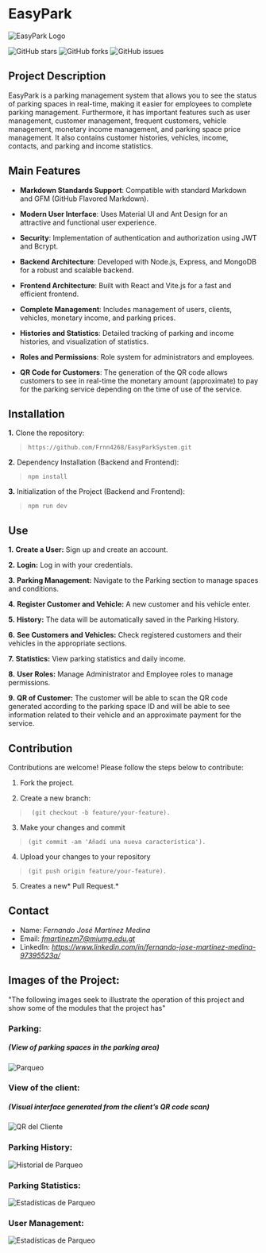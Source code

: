 # EasyPark

![EasyPark Logo](https://drive.google.com/uc?export=download&id=1Y43WryguEPVfKyj61UR0fCrfI6HV8fBV)

![GitHub stars](https://img.shields.io/github/stars/Frnn4268/EasyParkSystem.svg)
![GitHub forks](https://img.shields.io/github/forks/Frnn4268/EasyParkSystem.svg)
![GitHub issues](https://img.shields.io/github/issues/Frnn4268/EasyParkSystem.svg)

## Project Description

EasyPark is a parking management system that allows you to see the status of parking spaces in real-time, making it easier for employees to complete parking management. Furthermore, it has important features such as user management, customer management, frequent customers, vehicle management, monetary income management, and parking space price management. It also contains customer histories, vehicles, income, contacts, and parking and income statistics.

## Main Features

- **Markdown Standards Support**: Compatible with standard Markdown and GFM (GitHub Flavored Markdown).

- **Modern User Interface**: Uses Material UI and Ant Design for an attractive and functional user experience.

- **Security**: Implementation of authentication and authorization using JWT and Bcrypt.

- **Backend Architecture**: Developed with Node.js, Express, and MongoDB for a robust and scalable backend.

- **Frontend Architecture**: Built with React and Vite.js for a fast and efficient frontend.

- **Complete Management**: Includes management of users, clients, vehicles, monetary income, and parking prices.

- **Histories and Statistics**: Detailed tracking of parking and income histories, and visualization of statistics.

- **Roles and Permissions**: Role system for administrators and employees.

- **QR Code for Customers**: The generation of the QR code allows customers to see in real-time the monetary amount (approximate) to pay for the parking service depending on the time of use of the service.

## Installation

**1.** Clone the repository:
> `https://github.com/Frnn4268/EasyParkSystem.git`

**2.** Dependency Installation (Backend and Frontend):
> `npm install`

**3.** Initialization of the Project (Backend and Frontend):
> `npm run dev`

## Use
**1.** **Create a User:** Sign up and create an account.

**2.** **Login:** Log in with your credentials.

**3.** **Parking Management:** Navigate to the Parking section to manage spaces and conditions.

**4.** **Register Customer and Vehicle:** A new customer and his vehicle enter.

**5.** **History:** The data will be automatically saved in the Parking History.

**6.** **See Customers and Vehicles:** Check registered customers and their vehicles in the appropriate sections.

**7.** **Statistics:** View parking statistics and daily income.

**8.** **User Roles:** Manage Administrator and Employee roles to manage permissions.

**9.** **QR of Customer:** The customer will be able to scan the QR code generated according to the parking space ID and will be able to see information related to their vehicle and an approximate payment for the service.

## Contribution
Contributions are welcome! Please follow the steps below to contribute:

1. Fork the project.

2. Create a new branch:
>` (git checkout -b feature/your-feature).`

3. Make your changes and commit 
>`(git commit -am 'Añadí una nueva característica').`

4. Upload your changes to your repository
>`(git push origin feature/your-feature).`

5. Creates a new* Pull Request.*

## Contact
- Name: *Fernando José Martínez Medina*
- Email: *fmartinezm7@miumg.edu.gt*
- LinkedIn: *https://www.linkedin.com/in/fernando-jose-martinez-medina-97395523a/*

## Images of the Project:

"The following images seek to illustrate the operation of this project and show some of the modules that the project has"

### Parking:

##### (View of parking spaces in the parking area)

![Parqueo](https://drive.google.com/uc?export=download&id=1n3NaY8VWnmxclhAUea0qDQrTGRnUV7pT)

### View of the client: 

##### (Visual interface generated from the client’s QR code scan)

![QR del Cliente](https://drive.google.com/uc?export=download&id=102VzDaNVHTy1UlneWXrnXRLe-gxVkpkB)

### Parking History:
![Historial de Parqueo](https://drive.google.com/uc?export=download&id=1H8u6cXF9gPni56F8NLAgcOJLG4ZmoK9S)

### Parking Statistics:
![Estadísticas de Parqueo](https://drive.google.com/uc?export=download&id=1kJ1XCm9OGLqAOdUB0lndDa8Wto9Cls28)

### User Management:
![Estadísticas de Parqueo](https://drive.google.com/uc?export=download&id=1dEchgwbp61OqLB5Ad2Z7g1kx7qJU2IEW)
